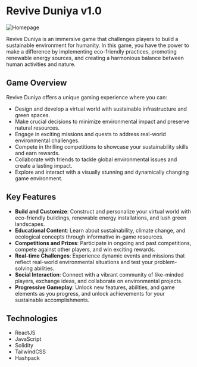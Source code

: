 # Revive Duniya v1.0

![Homepage]('https://github.com/codewithmide/Revive-Duniya-v1.0/blob/main/src/assets/images/homepage.PNG')

Revive Duniya is an immersive game that challenges players to build a sustainable environment for humanity. In this game, you have the power to make a difference by implementing eco-friendly practices, promoting renewable energy sources, and creating a harmonious balance between human activities and nature.

## Game Overview

Revive Duniya offers a unique gaming experience where you can:

- Design and develop a virtual world with sustainable infrastructure and green spaces.
- Make crucial decisions to minimize environmental impact and preserve natural resources.
- Engage in exciting missions and quests to address real-world environmental challenges.
- Compete in thrilling competitions to showcase your sustainability skills and earn rewards.
- Collaborate with friends to tackle global environmental issues and create a lasting impact.
- Explore and interact with a visually stunning and dynamically changing game environment.

## Key Features

- **Build and Customize**: Construct and personalize your virtual world with eco-friendly buildings, renewable energy installations, and lush green landscapes.
- **Educational Content**: Learn about sustainability, climate change, and ecological concepts through informative in-game resources.
- **Competitions and Prizes**: Participate in ongoing and past competitions, compete against other players, and win exciting rewards.
- **Real-time Challenges**: Experience dynamic events and missions that reflect real-world environmental situations and test your problem-solving abilities.
- **Social Interaction**: Connect with a vibrant community of like-minded players, exchange ideas, and collaborate on environmental projects.
- **Progressive Gameplay**: Unlock new features, abilities, and game elements as you progress, and unlock achievements for your sustainable accomplishments.

## Technologies

- ReactJS
- JavaScript
- Solidity
- TailwindCSS
- Hashpack
